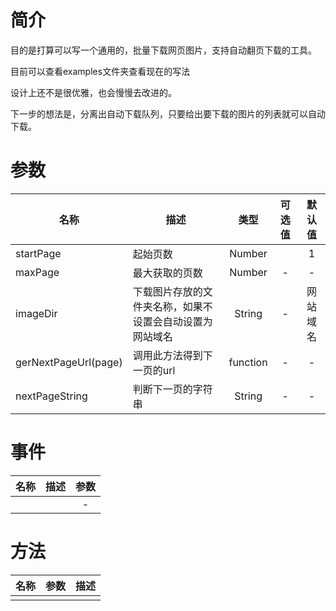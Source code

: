 # 简介

目的是打算可以写一个通用的，批量下载网页图片，支持自动翻页下载的工具。

目前可以查看examples文件夹查看现在的写法

设计上还不是很优雅，也会慢慢去改进的。



下一步的想法是，分离出自动下载队列，只要给出要下载的图片的列表就可以自动下载。


# 参数

| 名称 | 描述 | 类型 | 可选值 | 默认值 |
| --- | --- | :---: | :---: | :---: |
| startPage | 起始页数 | Number | | 1 |
| maxPage | 最大获取的页数 | Number | - | - |
| imageDir | 下载图片存放的文件夹名称，如果不设置会自动设置为网站域名 | String | - | 网站域名 |
| gerNextPageUrl(page) | 调用此方法得到下一页的url | function | - | - | 
| nextPageString | 判断下一页的字符串 | String | - | - |

# 事件

| 名称 | 描述 | 参数 |
| --- | --- | :---: |
|  |  | - |



# 方法

| 名称 | 参数 | 描述 |
| --- | --- | --- |
|  |  |  |

